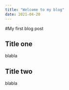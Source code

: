 ```yaml
---
title: "Welcome to my blog"
date: 2021-04-20
---
```


#My first blog post

## Title one
blabla

## Title two
blabla
